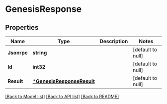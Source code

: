 # GenesisResponse

## Properties
Name | Type | Description | Notes
------------ | ------------- | ------------- | -------------
**Jsonrpc** | **string** |  | [default to null]
**Id** | **int32** |  | [default to null]
**Result** | [***GenesisResponseResult**](GenesisResponse_result.md) |  | [default to null]

[[Back to Model list]](../README.md#documentation-for-models) [[Back to API list]](../README.md#documentation-for-api-endpoints) [[Back to README]](../README.md)

